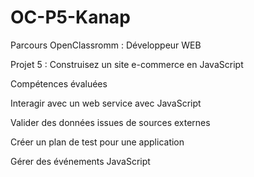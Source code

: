 # OC-P5-Kanap

Parcours OpenClassromm : Développeur WEB

Projet 5 : Construisez un site e-commerce en JavaScript

Compétences évaluées

Interagir avec un web service avec JavaScript

Valider des données issues de sources externes

Créer un plan de test pour une application

Gérer des événements JavaScript
